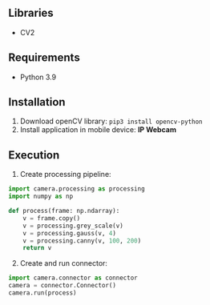 ## Libraries

- CV2

## Requirements

- Python 3.9


## Installation

1. Download openCV library: `pip3 install opencv-python`
2. Install application in mobile device: **IP Webcam**

## Execution
1. Create processing pipeline:
```python
import camera.processing as processing
import numpy as np

def process(frame: np.ndarray):
    v = frame.copy()
    v = processing.grey_scale(v)
    v = processing.gauss(v, 4)
    v = processing.canny(v, 100, 200)
    return v

```
2. Create and run connector:
```python
import camera.connector as connector
camera = connector.Connector()
camera.run(process)
```